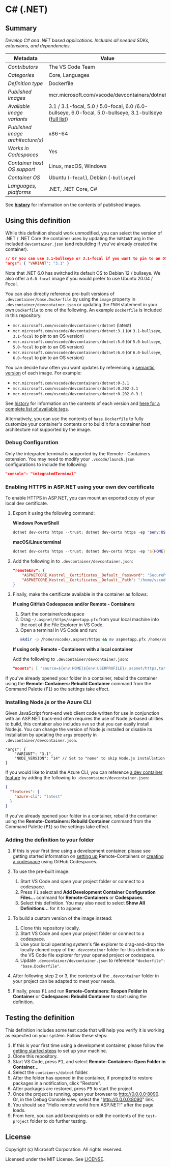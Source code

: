 # C# (.NET)

## Summary

*Develop C# and .NET based applications. Includes all needed SDKs, extensions, and dependencies.*

| Metadata | Value |  
|----------|-------|
| *Contributors* | The VS Code Team |
| *Categories* | Core, Languages |
| *Definition type* | Dockerfile |
| *Published images* | mcr.microsoft.com/vscode/devcontainers/dotnet |
| *Available image variants* | 3.1 / 3.1-focal, 5.0 / 5.0-focal, 6.0 /6.0-bullseye, 6.0-focal, 5.0-bullseye, 3.1-bullseye ([full list](https://mcr.microsoft.com/v2/vscode/devcontainers/dotnet/tags/list)) |
| *Published image architecture(s)* | x86-64 |
| *Works in Codespaces* | Yes |
| *Container host OS support* | Linux, macOS, Windows |
| *Container OS* | Ubuntu (`-focal`), Debian (`-bullseye`) |
| *Languages, platforms* | .NET, .NET Core, C# |

See **[history](history)** for information on the contents of published images.

## Using this definition

While this definition should work unmodified, you can select the version of .NET / .NET Core the container uses by updating the `VARIANT` arg in the included `devcontainer.json` (and rebuilding if you've already created the container).

```json
// Or you can use 3.1-bullseye or 3.1-focal if you want to pin to an OS version
"args": { "VARIANT": "3.1" }
```

Note that .NET 6.0 has switched its default OS to Debian 12 / bullseye. We also offer a `6.0-focal` image if you would prefer to use Ubuntu 20.04 / Focal.

You can also directly reference pre-built versions of `.devcontainer/base.Dockerfile` by using the `image` property in `.devcontainer/devcontainer.json` or updating the `FROM` statement in your own  `Dockerfile` to one of the following. An example `Dockerfile` is included in this repository.

- `mcr.microsoft.com/vscode/devcontainers/dotnet` (latest)
- `mcr.microsoft.com/vscode/devcontainers/dotnet:3.1` (or `3.1-bullseye`, `3.1-focal` to pin to an OS version)
- `mcr.microsoft.com/vscode/devcontainers/dotnet:5.0` (or `5.0-bullseye`, `5.0-focal` to pin to an OS version)
- `mcr.microsoft.com/vscode/devcontainers/dotnet:6.0` (or `6.0-bullseye`, `6.0-focal` to pin to an OS version)

You can decide how often you want updates by referencing a [semantic version](https://semver.org/) of each image. For example:

- `mcr.microsoft.com/vscode/devcontainers/dotnet:0-3.1`
- `mcr.microsoft.com/vscode/devcontainers/dotnet:0.202-3.1`
- `mcr.microsoft.com/vscode/devcontainers/dotnet:0.202.0-3.1`

See [history](history) for information on the contents of each version and [here for a complete list of available tags](https://mcr.microsoft.com/v2/vscode/devcontainers/dotnet/tags/list).

Alternatively, you can use the contents of `base.Dockerfile` to fully customize your container's contents or to build it for a container host architecture not supported by the image.

### Debug Configuration

Only the integrated terminal is supported by the Remote - Containers extension. You may need to modify your `.vscode/launch.json` configurations to include the following:

```json
"console": "integratedTerminal"
```

### Enabling HTTPS in ASP.NET using your own dev certificate

To enable HTTPS in ASP.NET, you can mount an exported copy of your local dev certificate.

1. Export it using the following command:

    **Windows PowerShell**

    ```powershell
    dotnet dev-certs https --trust; dotnet dev-certs https -ep "$env:USERPROFILE/.aspnet/https/aspnetapp.pfx" -p "SecurePwdGoesHere"
    ```

    **macOS/Linux terminal**

    ```powershell
    dotnet dev-certs https --trust; dotnet dev-certs https -ep "${HOME}/.aspnet/https/aspnetapp.pfx" -p "SecurePwdGoesHere"
    ```

2. Add the following in to `.devcontainer/devcontainer.json`:

    ```json
    "remoteEnv": {
        "ASPNETCORE_Kestrel__Certificates__Default__Password": "SecurePwdGoesHere",
        "ASPNETCORE_Kestrel__Certificates__Default__Path": "/home/vscode/.aspnet/https/aspnetapp.pfx",
    }
    ```

3. Finally, make the certificate available in the container as follows:

    **If using GitHub Codespaces and/or Remote - Containers**

    1. Start the container/codespace
    2. Drag `~/.aspnet/https/aspnetapp.pfx` from your local machine into the root of the File Explorer in VS Code.
    3. Open a terminal in VS Code and run:
        ```bash
        mkdir -p /home/vscode/.aspnet/https && mv aspnetapp.pfx /home/vscode/.aspnet/https
        ```

    **If using only Remote - Containers with a local container**

    Add the following to `.devcontainer/devcontainer.json`:

    ```json
    "mounts": [ "source=${env:HOME}${env:USERPROFILE}/.aspnet/https,target=/home/vscode/.aspnet/https,type=bind" ]
    ```

If you've already opened your folder in a container, rebuild the container using the **Remote-Containers: Rebuild Container** command from the Command Palette (<kbd>F1</kbd>) so the settings take effect.

### Installing Node.js or the Azure CLI

Given JavaScript front-end web client code written for use in conjunction with an ASP.NET back-end often requires the use of Node.js-based utilities to build, this container also includes `nvm` so that you can easily install Node.js. You can change the version of Node.js installed or disable its installation by updating the `args` property in `.devcontainer/devcontainer.json`.

```jsonc
"args": {
    "VARIANT": "3.1",
    "NODE_VERSION": "14" // Set to "none" to skip Node.js installation
}
```

If you would like to install the Azure CLI, you can reference [a dev container feature](https://aka.ms/vscode-remote/containers/dev-container-features) by adding the following to `.devcontainer/devcontainer.json`:

```json
{
  "features": {
    "azure-cli": "latest"
  }
}
```

If you've already opened your folder in a container, rebuild the container using the **Remote-Containers: Rebuild Container** command from the Command Palette (<kbd>F1</kbd>) so the settings take effect.

### Adding the definition to your folder

1. If this is your first time using a development container, please see getting started information on [setting up](https://aka.ms/vscode-remote/containers/getting-started) Remote-Containers or [creating a codespace](https://aka.ms/ghcs-open-codespace) using GitHub Codespaces.

2. To use the pre-built image:
   1. Start VS Code and open your project folder or connect to a codespace.
   2. Press <kbd>F1</kbd> select and **Add Development Container Configuration Files...** command for **Remote-Containers** or **Codespaces**.
   4. Select this definition. You may also need to select **Show All Definitions...** for it to appear.

3. To build a custom version of the image instead:
   1. Clone this repository locally.
   2. Start VS Code and open your project folder or connect to a codespace.
   3. Use your local operating system's file explorer to drag-and-drop the locally cloned copy of the `.devcontainer` folder for this definition into the VS Code file explorer for your opened project or codespace.
   4. Update `.devcontainer/devcontainer.json` to reference `"dockerfile": "base.Dockerfile"`.

4. After following step 2 or 3, the contents of the `.devcontainer` folder in your project can be adapted to meet your needs.

5. Finally, press <kbd>F1</kbd> and run **Remote-Containers: Reopen Folder in Container** or **Codespaces: Rebuild Container** to start using the definition.

## Testing the definition

This definition includes some test code that will help you verify it is working as expected on your system. Follow these steps:

1. If this is your first time using a development container, please follow the [getting started steps](https://aka.ms/vscode-remote/containers/getting-started) to set up your machine.
2. Clone this repository.
3. Start VS Code, press <kbd>F1</kbd>, and select **Remote-Containers: Open Folder in Container...**
4. Select the `containers/dotnet` folder.
5. After the folder has opened in the container, if prompted to restore packages in a notification, click "Restore".
6. After packages are restored, press <kbd>F5</kbd> to start the project.
7. Once the project is running, open your browser to http://0.0.0.0:8090. Or, in the Debug Console view, select the "http://0.0.0.0:8090" link.
8. You should see "Hello remote world from ASP.NET!" after the page loads.
9. From here, you can add breakpoints or edit the contents of the `test-project` folder to do further testing.

## License

Copyright (c) Microsoft Corporation. All rights reserved.

Licensed under the MIT License. See [LICENSE](https://github.com/microsoft/vscode-dev-containers/blob/main/LICENSE).
